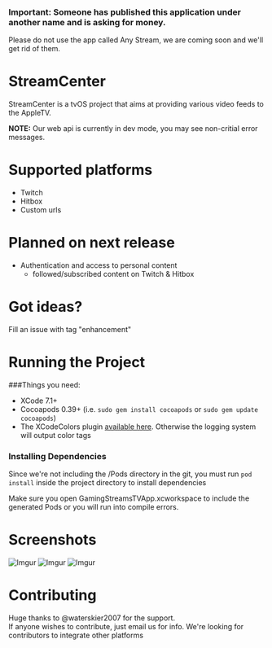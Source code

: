 ### Important: Someone has published this application under another name and is asking for money.
Please do not use the app called Any Stream, we are coming soon and we'll get rid of them.

# StreamCenter

StreamCenter is a tvOS project that aims at providing various video feeds to the AppleTV.

**NOTE:** Our web api is currently in dev mode, you may see non-critial error messages.

# Supported platforms
* Twitch
* Hitbox
* Custom urls

# Planned on next release
* Authentication and access to personal content
  * followed/subscribed content on Twitch & Hitbox  

# Got ideas?
Fill an issue with tag "enhancement"

# Running the Project

###Things you need:
* XCode 7.1+
* Cocoapods 0.39+ (i.e. `sudo gem install cocoapods` or `sudo gem update cocoapods`)
* The XCodeColors plugin [available here](https://github.com/robbiehanson/XcodeColors). Otherwise the logging system will output color tags

### Installing Dependencies	
Since we're not including the /Pods directory in the git, you must run `pod install` inside the project directory to install dependencies

Make sure you open GamingStreamsTVApp.xcworkspace to include the generated Pods or you will run into compile errors.  
# Screenshots
![Imgur](http://i.imgur.com/mTZv9Iu.jpg)
![Imgur](http://i.imgur.com/MzOIAyz.jpg)
![Imgur](http://i.imgur.com/IhRWcT2.jpg)

# Contributing
Huge thanks to @waterskier2007 for the support.  
If anyone wishes to contribute, just email us for info.
We're looking for contributors to integrate other platforms
